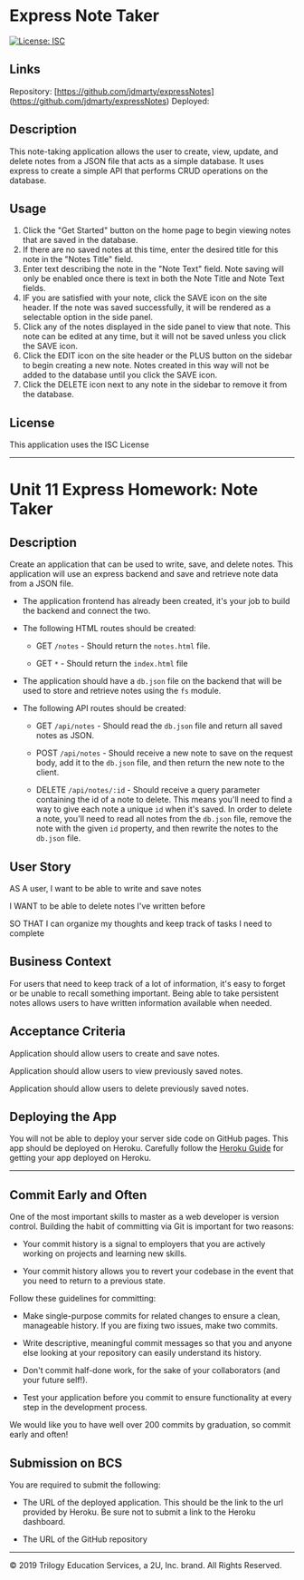 # Express Note Taker
[![License: ISC](https://img.shields.io/badge/License-ISC-blue.svg)](https://opensource.org/licenses/ISC)
## Links
Repository: [https://github.com/jdmarty/expressNotes] (https://github.com/jdmarty/expressNotes)
Deployed:

## Description

This note-taking application allows the user to create, view, update, and delete notes from a JSON file that acts as a simple database. It uses express to create a simple API that performs CRUD operations on the database.

## Usage

1. Click the "Get Started" button on the home page to begin viewing notes that are saved in the database.
2. If there are no saved notes at this time, enter the desired title for this note in the "Notes Title" field.
3. Enter text describing the note in the "Note Text" field. Note saving will only be enabled once there is text in both the Note Title and Note Text fields.
4. IF you are satisfied with your note, click the SAVE icon on the site header. If the note was saved successfully, it will be rendered as a selectable option in the side panel.
5. Click any of the notes displayed in the side panel to view that note. This note can be edited at any time, but it will not be saved unless you click the SAVE icon.
6. Click the EDIT icon on the site header or the PLUS button on the sidebar to begin creating a new note. Notes created in this way will not be added to the database until you click the SAVE icon.
7. Click the DELETE icon next to any note in the sidebar to remove it from the database.

## License

This application uses the ISC License

---------------------------------------------------------------------------------------------------------------------------

# Unit 11 Express Homework: Note Taker

## Description

Create an application that can be used to write, save, and delete notes. This application will use an express backend and save and retrieve note data from a JSON file.

* The application frontend has already been created, it's your job to build the backend and connect the two.

* The following HTML routes should be created:

  * GET `/notes` - Should return the `notes.html` file.

  * GET `*` - Should return the `index.html` file

* The application should have a `db.json` file on the backend that will be used to store and retrieve notes using the `fs` module.
* The following API routes should be created:

  * GET `/api/notes` - Should read the `db.json` file and return all saved notes as JSON.

  * POST `/api/notes` - Should receive a new note to save on the request body, add it to the `db.json` file, and then return the new note to the client.

  * DELETE `/api/notes/:id` - Should receive a query parameter containing the id of a note to delete. This means you'll need to find a way to give each note a unique `id` when it's saved. In order to delete a note, you'll need to read all notes from the `db.json` file, remove the note with the given `id` property, and then rewrite the notes to the `db.json` file.

## User Story

AS A user, I want to be able to write and save notes

I WANT to be able to delete notes I've written before

SO THAT I can organize my thoughts and keep track of tasks I need to complete

## Business Context

For users that need to keep track of a lot of information, it's easy to forget or be unable to recall something important. Being able to take persistent notes allows users to have written information available when needed.

## Acceptance Criteria

Application should allow users to create and save notes.

Application should allow users to view previously saved notes.

Application should allow users to delete previously saved notes.

## Deploying the App

You will not be able to deploy your server side code on GitHub pages. This app should be deployed on Heroku. Carefully follow the [Heroku Guide](../04-Important/HerokuGuide.md) for getting your app deployed on Heroku.

- - -

## Commit Early and Often

One of the most important skills to master as a web developer is version control. Building the habit of committing via Git is important for two reasons:

* Your commit history is a signal to employers that you are actively working on projects and learning new skills.

* Your commit history allows you to revert your codebase in the event that you need to return to a previous state.

Follow these guidelines for committing:

* Make single-purpose commits for related changes to ensure a clean, manageable history. If you are fixing two issues, make two commits.

* Write descriptive, meaningful commit messages so that you and anyone else looking at your repository can easily understand its history.

* Don't commit half-done work, for the sake of your collaborators (and your future self!).

* Test your application before you commit to ensure functionality at every step in the development process.

We would like you to have well over 200 commits by graduation, so commit early and often!

## Submission on BCS

You are required to submit the following:

* The URL of the deployed application. This should be the link to the url provided by Heroku. Be sure not to submit a link to the Heroku dashboard.

* The URL of the GitHub repository

- - -
© 2019 Trilogy Education Services, a 2U, Inc. brand. All Rights Reserved.
